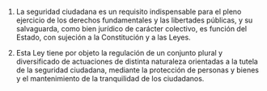 1. La seguridad ciudadana es un requisito indispensable para el pleno ejercicio de los derechos fundamentales y las libertades públicas, y su salvaguarda, como bien jurídico de carácter colectivo, es función del Estado, con sujeción a la Constitución y a las Leyes.

2. Esta Ley tiene por objeto la regulación de un conjunto plural y diversificado de actuaciones de distinta naturaleza orientadas a la tutela de la seguridad ciudadana, mediante la protección de personas y bienes y el mantenimiento de la tranquilidad de los ciudadanos.